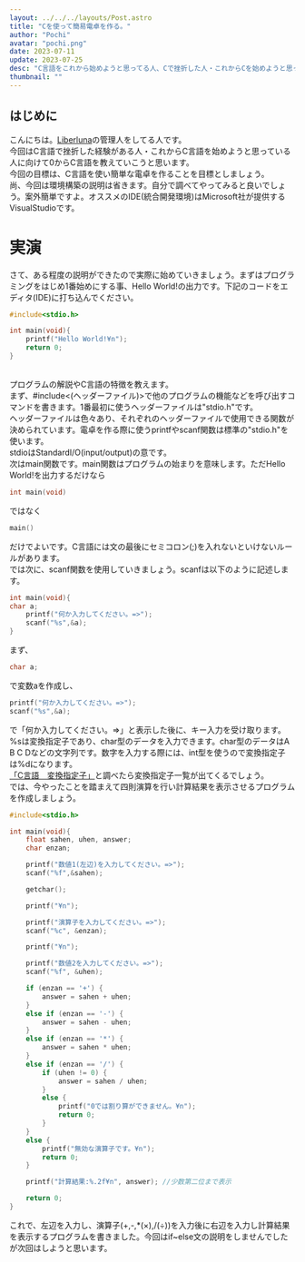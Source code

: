 ```yaml
---
layout: ../../../layouts/Post.astro
title: "Cを使って簡易電卓を作る。"
author: "Pochi"
avatar: "pochi.png"
date: 2023-07-11
update: 2023-07-25
desc: "C言語をこれから始めようと思ってる人、Cで挫折した人・これからCを始めようと思ってる方へ向けてのC言語講座 Part1"
thumbnail: ""
---
```

## はじめに
こんにちは。<a href="https://liberluna.github.io">Liberluna</a>の管理人をしてる人です。
</br>
今回はC言語で挫折した経験がある人・これからC言語を始めようと思っている人に向けて0からC言語を教えていこうと思います。
</br>
今回の目標は、C言語を使い簡単な電卓を作ることを目標としましょう。
</br>
尚、今回は環境構築の説明は省きます。自分で調べてやってみると良いでしょう。案外簡単ですよ。オススメのIDE(統合開発環境)はMicrosoft社が提供するVisualStudioです。
</br>
# 実演
さて、ある程度の説明ができたので実際に始めていきましょう。まずはプログラミングをはじめ1番始めにする事、Hello World!の出力です。下記のコードをエディタ(IDE)に打ち込んでください。
</br>
```c
#include<stdio.h>

int main(void){
    printf("Hello World!¥n");
    return 0;
}
```
</br>
プログラムの解説やC言語の特徴を教えます。
</br>
まず、#include<(ヘッダーファイル)>で他のプログラムの機能などを呼び出すコマンドを書きます。1番最初に使うヘッダーファイルは"stdio.h"です。
</br>
ヘッダーファイルは色々あり、それぞれのヘッダーファイルで使用できる関数が決められています。電卓を作る際に使うprintfやscanf関数は標準の"stdio.h"を使います。
</br>
stdioはStandardI/O(input/output)の意です。
</br>
次はmain関数です。main関数はプログラムの始まりを意味します。ただHello World!を出力するだけなら
    
```c
int main(void)
```
ではなく
```c
main()
```
だけでよいです。C言語には文の最後にセミコロン(;)を入れないといけないルールがあります。
</br>
では次に、scanf関数を使用していきましょう。scanfは以下のように記述します。
```c
int main(void){
char a;
    printf("何か入力してください。=>");
    scanf("%s",&a);
}
```
まず、
```c
char a;
```
で変数aを作成し、
```c
printf("何か入力してください。=>");
scanf("%s",&a);
```
で「何か入力してください。=>」と表示した後に、キー入力を受け取ります。
</br>
%sは変換指定子であり、char型のデータを入力できます。char型のデータはA B C Dなどの文字列です。数字を入力する際には、int型を使うので変換指定子は%dになります。
</br>
<a href="https://google.com/search?q=c%E8%A8%80%E8%AA%9E+%E5%A4%89%E6%8F%9B%E6%8C%87%E5%AE%9A%E5%AD%90">「C言語　変換指定子」</a>と調べたら変換指定子一覧が出てくるでしょう。
</br>
では、今やったことを踏まえて四則演算を行い計算結果を表示させるプログラムを作成しましょう。
```c
#include<stdio.h>

int main(void){
    float sahen, uhen, answer;
    char enzan;

    printf("数値1(左辺)を入力してください。=>");
    scanf("%f",&sahen);

    getchar();

    printf("¥n");

    printf("演算子を入力してください。=>");
    scanf("%c", &enzan);

    printf("¥n");

    printf("数値2を入力してください。=>");
    scanf("%f", &uhen);

    if (enzan == '+') {
        answer = sahen + uhen;
    }
    else if (enzan == '-') {
        answer = sahen - uhen;
    }
    else if (enzan == '*') {
        answer = sahen * uhen;
    }
    else if (enzan == '/') {
        if (uhen != 0) {
            answer = sahen / uhen;
        }
        else {
            printf("0では割り算ができません。¥n");
            return 0;
        }
    }
    else {
        printf("無効な演算子です。¥n");
        return 0;
    }

    printf("計算結果:%.2f¥n", answer); //少数第二位まで表示

    return 0;
}
```
これで、左辺を入力し、演算子(+,-,*(×),/(÷))を入力後に右辺を入力し計算結果を表示するプログラムを書きました。今回はif~else文の説明をしませんでしたが次回はしようと思います。

